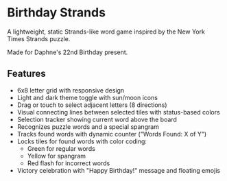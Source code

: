 # Birthday Strands

A lightweight, static Strands-like word game inspired by the New York Times Strands puzzle.

Made for Daphne's 22nd Birthday present.

## Features

- 6x8 letter grid with responsive design
- Light and dark theme toggle with sun/moon icons
- Drag or touch to select adjacent letters (8 directions)
- Visual connecting lines between selected tiles with status-based colors
- Selection tracker showing current word above the board
- Recognizes puzzle words and a special spangram
- Tracks found words with dynamic counter ("Words Found: X of Y")
- Locks tiles for found words with color coding:
  - Green for regular words
  - Yellow for spangram
  - Red flash for incorrect words
- Victory celebration with "Happy Birthday!" message and floating emojis
